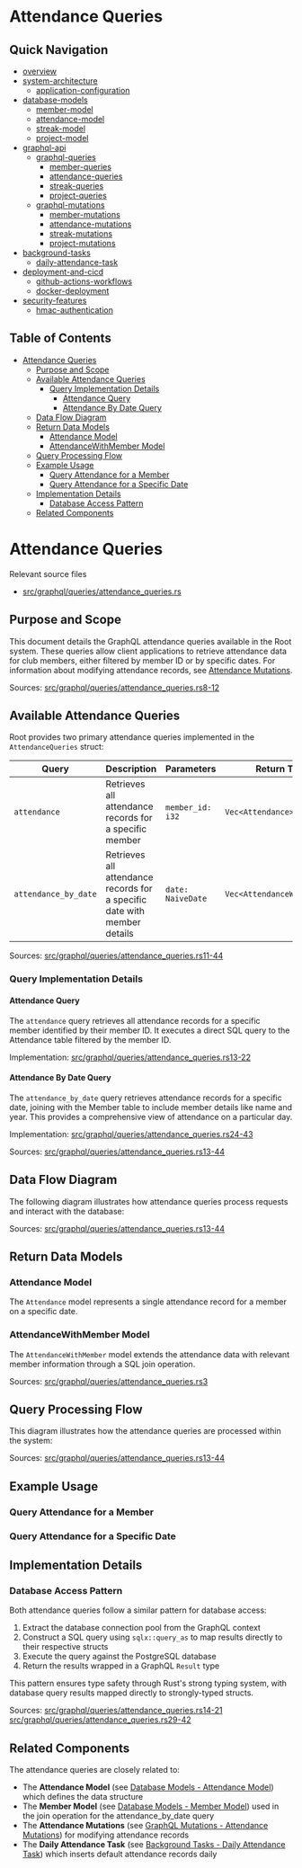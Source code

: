 #  Attendance Queries

## Quick Navigation

- [overview](1-overview.md)
- [system-architecture](2-system-architecture.md)
  - [application-configuration](2.1-application-configuration.md)
- [database-models](3-database-models.md)
  - [member-model](3.1-member-model.md)
  - [attendance-model](3.2-attendance-model.md)
  - [streak-model](3.3-streak-model.md)
  - [project-model](3.4-project-model.md)
- [graphql-api](4-graphql-api.md)
  - [graphql-queries](4.1-graphql-queries.md)
    - [member-queries](4.1.1-member-queries.md)
    - [attendance-queries](4.1.2-attendance-queries.md)
    - [streak-queries](4.1.3-streak-queries.md)
    - [project-queries](4.1.4-project-queries.md)
  - [graphql-mutations](4.2-graphql-mutations.md)
    - [member-mutations](4.2.1-member-mutations.md)
    - [attendance-mutations](4.2.2-attendance-mutations.md)
    - [streak-mutations](4.2.3-streak-mutations.md)
    - [project-mutations](4.2.4-project-mutations.md)
- [background-tasks](5-background-tasks.md)
  - [daily-attendance-task](5.1-daily-attendance-task.md)
- [deployment-and-cicd](6-deployment-and-cicd.md)
  - [github-actions-workflows](6.1-github-actions-workflows.md)
  - [docker-deployment](6.2-docker-deployment.md)
- [security-features](7-security-features.md)
  - [hmac-authentication](7.1-hmac-authentication.md)

## Table of Contents

- [Attendance Queries](#attendance-queries)
  - [Purpose and Scope](#purpose-and-scope)
  - [Available Attendance Queries](#available-attendance-queries)
    - [Query Implementation Details](#query-implementation-details)
      - [Attendance Query](#attendance-query)
      - [Attendance By Date Query](#attendance-by-date-query)
  - [Data Flow Diagram](#data-flow-diagram)
  - [Return Data Models](#return-data-models)
    - [Attendance Model](#attendance-model)
    - [AttendanceWithMember Model](#attendancewithmember-model)
  - [Query Processing Flow](#query-processing-flow)
  - [Example Usage](#example-usage)
    - [Query Attendance for a Member](#query-attendance-for-a-member)
    - [Query Attendance for a Specific Date](#query-attendance-for-a-specific-date)
  - [Implementation Details](#implementation-details)
    - [Database Access Pattern](#database-access-pattern)
  - [Related Components](#related-components)

# Attendance Queries

Relevant source files

* [src/graphql/queries/attendance\_queries.rs](https://github.com/amfoss/root/blob/2b58803d/src/graphql/queries/attendance_queries.rs)

## Purpose and Scope

This document details the GraphQL attendance queries available in the Root system. These queries allow client applications to retrieve attendance data for club members, either filtered by member ID or by specific dates. For information about modifying attendance records, see [Attendance Mutations](/amfoss/root/4.2.2-attendance-mutations).

Sources: [src/graphql/queries/attendance\_queries.rs8-12](https://github.com/amfoss/root/blob/2b58803d/src/graphql/queries/attendance_queries.rs#L8-L12)

## Available Attendance Queries

Root provides two primary attendance queries implemented in the `AttendanceQueries` struct:

| Query | Description | Parameters | Return Type |
| --- | --- | --- | --- |
| `attendance` | Retrieves all attendance records for a specific member | `member_id: i32` | `Vec<Attendance>` |
| `attendance_by_date` | Retrieves all attendance records for a specific date with member details | `date: NaiveDate` | `Vec<AttendanceWithMember>` |

Sources: [src/graphql/queries/attendance\_queries.rs11-44](https://github.com/amfoss/root/blob/2b58803d/src/graphql/queries/attendance_queries.rs#L11-L44)

### Query Implementation Details

#### Attendance Query

The `attendance` query retrieves all attendance records for a specific member identified by their member ID. It executes a direct SQL query to the Attendance table filtered by the member ID.

Implementation:
[src/graphql/queries/attendance\_queries.rs13-22](https://github.com/amfoss/root/blob/2b58803d/src/graphql/queries/attendance_queries.rs#L13-L22)

#### Attendance By Date Query

The `attendance_by_date` query retrieves attendance records for a specific date, joining with the Member table to include member details like name and year. This provides a comprehensive view of attendance on a particular day.

Implementation:
[src/graphql/queries/attendance\_queries.rs24-43](https://github.com/amfoss/root/blob/2b58803d/src/graphql/queries/attendance_queries.rs#L24-L43)

Sources: [src/graphql/queries/attendance\_queries.rs13-44](https://github.com/amfoss/root/blob/2b58803d/src/graphql/queries/attendance_queries.rs#L13-L44)

## Data Flow Diagram

The following diagram illustrates how attendance queries process requests and interact with the database:

Sources: [src/graphql/queries/attendance\_queries.rs13-44](https://github.com/amfoss/root/blob/2b58803d/src/graphql/queries/attendance_queries.rs#L13-L44)

## Return Data Models

### Attendance Model

The `Attendance` model represents a single attendance record for a member on a specific date.

### AttendanceWithMember Model

The `AttendanceWithMember` model extends the attendance data with relevant member information through a SQL join operation.

Sources: [src/graphql/queries/attendance\_queries.rs3](https://github.com/amfoss/root/blob/2b58803d/src/graphql/queries/attendance_queries.rs#L3-L3)

## Query Processing Flow

This diagram illustrates how the attendance queries are processed within the system:

Sources: [src/graphql/queries/attendance\_queries.rs13-44](https://github.com/amfoss/root/blob/2b58803d/src/graphql/queries/attendance_queries.rs#L13-L44)

## Example Usage

### Query Attendance for a Member

### Query Attendance for a Specific Date

## Implementation Details

### Database Access Pattern

Both attendance queries follow a similar pattern for database access:

1. Extract the database connection pool from the GraphQL context
2. Construct a SQL query using `sqlx::query_as` to map results directly to their respective structs
3. Execute the query against the PostgreSQL database
4. Return the results wrapped in a GraphQL `Result` type

This pattern ensures type safety through Rust's strong typing system, with database query results mapped directly to strongly-typed structs.

Sources: [src/graphql/queries/attendance\_queries.rs14-21](https://github.com/amfoss/root/blob/2b58803d/src/graphql/queries/attendance_queries.rs#L14-L21) [src/graphql/queries/attendance\_queries.rs29-42](https://github.com/amfoss/root/blob/2b58803d/src/graphql/queries/attendance_queries.rs#L29-L42)

## Related Components

The attendance queries are closely related to:

* The **Attendance Model** (see [Database Models - Attendance Model](/amfoss/root/3.2-attendance-model)) which defines the data structure
* The **Member Model** (see [Database Models - Member Model](/amfoss/root/3.1-member-model)) used in the join operation for the attendance\_by\_date query
* The **Attendance Mutations** (see [GraphQL Mutations - Attendance Mutations](/amfoss/root/4.2.2-attendance-mutations)) for modifying attendance records
* The **Daily Attendance Task** (see [Background Tasks - Daily Attendance Task](/amfoss/root/5.1-daily-attendance-task)) which inserts default attendance records daily